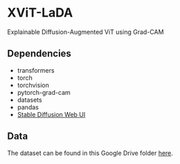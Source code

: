 # XViT-LaDA
Explainable Diffusion-Augmented ViT using Grad-CAM

## Dependencies
- transformers
- torch
- torchvision
- pytorch-grad-cam
- datasets
- pandas
- [Stable Diffusion Web UI](https://github.com/AUTOMATIC1111/stable-diffusion-webui)

## Data
The dataset can be found in this Google Drive folder [here](https://drive.google.com/file/d/1g62GglbkRNFok0PVl1x-akh_OmmlVhbj/view?usp=sharing).
